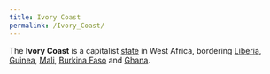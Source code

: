 ```yaml
---
title: Ivory Coast
permalink: /Ivory_Coast/
---
```


The **Ivory Coast** is a capitalist [state](List_of_States "wikilink")
in West Africa, bordering [Liberia](Liberia "wikilink"),
[Guinea](Guinea "wikilink"), [Mali](Mali "wikilink"), [Burkina
Faso](Burkina_Faso "wikilink") and [Ghana](Ghana "wikilink").